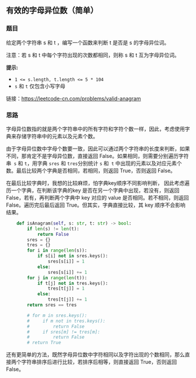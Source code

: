 ## 有效的字母异位数（简单）

### 题目

给定两个字符串 s 和 t ，编写一个函数来判断 t 是否是 s 的字母异位词。

注意：若 s 和 t 中每个字符出现的次数都相同，则称 s 和 t 互为字母异位词。

**提示:**

- `1 <= s.length, t.length <= 5 * 104`
- `s` 和 `t` 仅包含小写字母

链接：https://leetcode-cn.com/problems/valid-anagram

### 思路

字母异位数指的就是两个字符串中的所有字符和字符个数一样，因此，考虑使用字典来存储字符串中的元素以及元素个数。

由于字母异位数中字母个数要一致，因此可以通过两个字符串的长度来判断，如果不同，那肯定不是字母异位数，直接返回 False。如果相同，则需要分别遍历字符串` s` 和 `t`，用字典 `sres` 和 `tres`分别统计 `s` 和` t` 中出现的元素以及对应元素个数。最后比较两个字典是否相同，若相同，则返回 True，否则返回 False。

在最后比较字典时，我想的比较麻烦，怕字典key顺序不同影响判断， 因此考虑遍历一个字典，在判断该字典的key 是否在另一个字典中出现，若没有，则返回 False，若有，再判断两个字典中 key 对应的 value 是否相同。若不相同，则返回 False。遍历完后最后返回 True。但其实，字典直接比较，其 key 顺序不会影响结果。

```python
    def isAnagram(self, s: str, t: str) -> bool:
        if len(s) != len(t):
            return False
        sres = {}
        tres = {}
        for i in range(len(s)):
            if s[i] not in sres.keys():
                sres[s[i]] = 1
            else:
                sres[s[i]] += 1
        for j in range(len(t)):
            if t[j] not in tres.keys():
                tres[t[j]] = 1
            else:
                tres[t[j]] += 1   
        return sres == tres 

        # for m in sres.keys():
        #     if m not in tres.keys():
        #         return False
        #     if sres[m] != tres[m]:
        #         return False
        # return True
```

还有更简单的方法，既然字母异位数中字符相同以及字符出现的个数相同，那么直接两个字符串排序后进行比较，若排序后相等，则直接返回 True，否则返回 False。